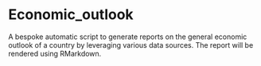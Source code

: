 # Economic_outlook
A bespoke automatic script to generate reports on the general economic outlook of a country by leveraging various data sources. The report will be rendered using RMarkdown.

